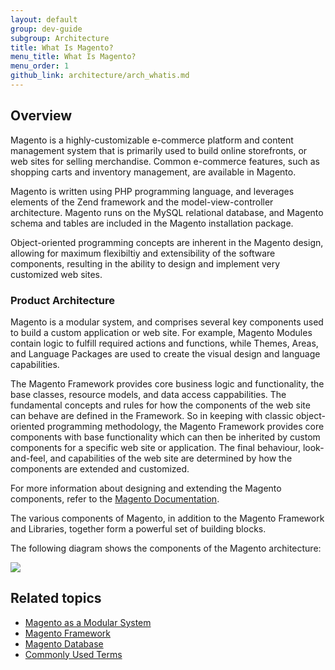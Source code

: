 ```yaml
---
layout: default
group: dev-guide
subgroup: Architecture
title: What Is Magento?
menu_title: What Is Magento?
menu_order: 1
github_link: architecture/arch_whatis.md
---
```


<h2 id="m2arch-whatis-overview"> Overview</h2>
Magento is a highly-customizable e-commerce platform and content management system that is primarily used to build online storefronts, or web sites for selling merchandise. Common e-commerce features, such as shopping carts and inventory management, are available in Magento.

Magento is written using PHP programming language, and leverages elements of the Zend framework and the model-view-controller architecture. Magento runs on the MySQL relational database, and Magento schema and tables are included in the Magento installation package.

Object-oriented programming concepts are inherent in the Magento design, allowing for maximum flexibiltiy and extensibility of the software components, resulting in the ability to design and implement very customized web sites.

<h3 id="m2arch-whatis-archi"> Product Architecture</h3>

Magento is a modular system, and comprises several key components used to build a custom application or web site. For example, Magento Modules contain logic to fulfill required actions and functions, while Themes, Areas, and Language Packages are used to create the visual design and language capabilities.

The Magento Framework provides core business logic and functionality, the base classes, resource models, and data access cappabilities. The fundamental concepts and rules for how the components of the web site can behave are defined in the Framework. So in keeping with classic object-oriented programming methodology, the Magento Framework provides core components with base functionality which can then be inherited by custom components for a specific web site or application. The final  behaviour, look-and-feel, and capabilities of the web site are determined by how the components are extended and customized.

<div class="bs-callout bs-callout-info" id="info">
  <p>For more information about designing and extending the Magento components, refer to the <a href="https://{{ site.baseurl }}index.html">Magento Documentation</a>.</p>
</div>

The various components of Magento, in addition to the Magento Framework and Libraries, together form a powerful set of building blocks.

The following diagram shows the components of the Magento architecture:

<img src="{{ site.baseurl }}common/images/archi_m2_overview.jpg"/>

<h2 id="m2arch-related">Related topics</h2>

* <a href="{{ site.gdeurl }}architecture/arch_asmodsys.html">Magento as a Modular System</a>
* <a href="{{ site.gdeurl }}architecture/____.html">Magento Framework</a>
* <a href="{{ site.gdeurl }}architecture/____.html">Magento Database</a>
* <a href="{{ site.gdeurl }}architecture/____.html">Commonly Used Terms</a>
